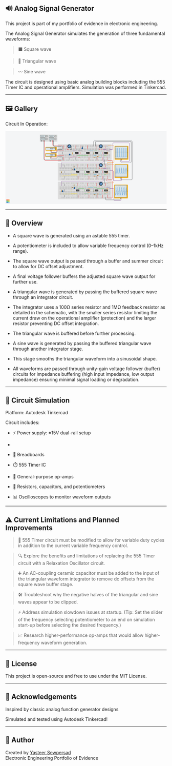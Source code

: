 ## 🔊 Analog Signal Generator
This project is part of my portfolio of evidence in electronic engineering.

The Analog Signal Generator simulates the generation of three fundamental waveforms:

> ⬛ Square wave

> 🔺 Triangular wave

> 〰️ Sine wave

The circuit is designed using basic analog building blocks including the 555 Timer IC and operational amplifiers. Simulation was performed in Tinkercad.

---

## 🖼️ Gallery

Circuit In Operation:
		
![Circuit Demo](AnalogFunctionGenerator.png) 

---

## 📝 Overview
- A square wave is generated using an astable 555 timer.

- A potentiometer is included to allow variable frequency control (0–1kHz range).

- The square wave output is passed through a buffer and summer circuit to allow for DC offset adjustment.

- A final voltage follower buffers the adjusted square wave output for further use.

- A triangular wave is generated by passing the buffered square wave through an integrator circuit.

- The integrator uses a 100Ω series resistor and 1MΩ feedback resistor as detailed in the schematic, with the smaller series resistor limiting the current draw on the operational amplifier (protection) and the larger resistor preventing DC offset integration.

- The triangular wave is buffered before further processing.

- A sine wave is generated by passing the buffered triangular wave through another integrator stage.

- This stage smooths the triangular waveform into a sinusoidal shape.

- All waveforms are passed through unity-gain voltage follower (buffer) circuits for impedance buffering (high input impedance, low output impedance) ensuring minimal signal loading or degradation.

---

## 🔬 Circuit Simulation
Platform: Autodesk Tinkercad

Circuit includes:
- ⚡ Power supply: ±15V dual-rail setup
- 
- 🔌 Breadboards

- ⏱️ 555 Timer IC

- 🔧 General-purpose op-amps

- 🔌 Resistors, capacitors, and potentiometers

- 📊 Oscilloscopes to monitor waveform outputs

---

## ⚠️ Current Limitations and Planned Improvements
> 🔄 555 Timer circuit must be modified to allow for variable duty cycles in addition to the current variable frequency control.

> 🔍 Explore the benefits and limitations of replacing the 555 Timer circuit with a Relaxation Oscillator circuit.

> ➕ An AC-coupling ceramic capacitor must be added to the input of the triangular waveform integrator to remove dc offsets from the square wave buffer stage.

> 🛠️ Troubleshoot why the negative halves of the triangular and sine waves appear to be clipped.

> ⚡ Address simulation slowdown issues at startup.
  (Tip: Set the slider of the frequency selecting potentiometer to an end on simulation start-up before selecting the desired frequency.)

> 📈 Research higher-performance op-amps that would allow higher-frequency waveform generation.

---

## 📜 License
This project is open-source and free to use under the MIT License.

---

## 🙏 Acknowledgements
Inspired by classic analog function generator designs

Simulated and tested using Autodesk Tinkercad!

---

## 👤 Author

Created by [Yasteer Sewpersad](https://github.com/Yasteer)  
Electronic Engineering Portfolio of Evidence
